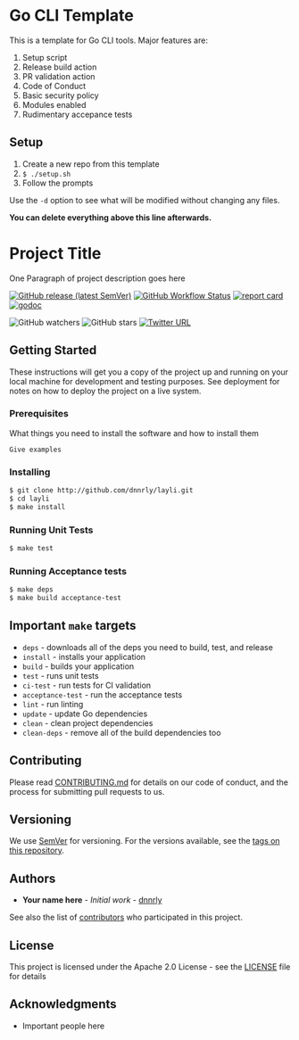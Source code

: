 # Go CLI Template

This is a template for Go CLI tools. Major features are:

1. Setup script
2. Release build action
3. PR validation action
4. Code of Conduct
5. Basic security policy
6. Modules enabled
7. Rudimentary accepance tests

## Setup

1. Create a new repo from this template
2. `$ ./setup.sh`
3. Follow the prompts

Use the `-d` option to see what will be modified without changing any files.

**You can delete everything above this line afterwards.**

# Project Title

One Paragraph of project description goes here

[![GitHub release (latest SemVer)](https://img.shields.io/github/v/release/dnnrly/layli)](https://github.com/dnnrly/layli/releases/latest)
[![GitHub Workflow Status](https://img.shields.io/github/workflow/status/dnnrly/layli/release.yml?branch=master)](https://github.com/dnnrly/layli/release.yml?branch=master)
[![report card](https://goreportcard.com/badge/github.com/dnnrly/layli)](https://goreportcard.com/report/github.com/dnnrly/layli)
[![godoc](https://godoc.org/github.com/dnnrly/layli?status.svg)](http://godoc.org/github.com/dnnrly/layli)

![GitHub watchers](https://img.shields.io/github/watchers/dnnrly/layli?style=social)
![GitHub stars](https://img.shields.io/github/stars/dnnrly/layli?style=social)
[![Twitter URL](https://img.shields.io/twitter/url?style=social&url=https%3A%2F%2Fgithub.com%2Fdnnrly%2Flayli)](https://twitter.com/intent/tweet?url=https://github.com/dnnrly/layli)


## Getting Started

These instructions will get you a copy of the project up and running on your local machine for development and testing purposes. See deployment for notes on how to deploy the project on a live system.

### Prerequisites

What things you need to install the software and how to install them

```
Give examples
```

### Installing

```bash
$ git clone http://github.com/dnnrly/layli.git
$ cd layli
$ make install
```

### Running Unit Tests

```bash
$ make test
```

### Running Acceptance tests

```bash
$ make deps
$ make build acceptance-test
```

## Important `make` targets

* `deps` - downloads all of the deps you need to build, test, and release
* `install` - installs your application
* `build` - builds your application
* `test` - runs unit tests
* `ci-test` - run tests for CI validation
* `acceptance-test` - run the acceptance tests
* `lint` -  run linting
* `update` - update Go dependencies
* `clean` - clean project dependencies
* `clean-deps` - remove all of the build dependencies too


## Contributing

Please read [CONTRIBUTING.md](CONTRIBUTING.md) for details on our code of conduct, and the process for submitting pull requests to us.

## Versioning

We use [SemVer](http://semver.org/) for versioning. For the versions available, see the [tags on this repository](https://github.com/dnnrly/layli/tags). 

## Authors

* **Your name here** - *Initial work* - [dnnrly](https://github.com/dnnrly)

See also the list of [contributors](https://github.com/dnnrly/layli/contributors) who participated in this project.

## License

This project is licensed under the Apache 2.0 License - see the [LICENSE](LICENSE) file for details

## Acknowledgments

* Important people here
